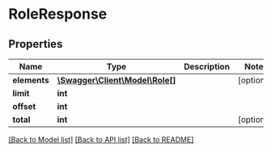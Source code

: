 # RoleResponse

## Properties
Name | Type | Description | Notes
------------ | ------------- | ------------- | -------------
**elements** | [**\Swagger\Client\Model\Role[]**](Role.md) |  | [optional] 
**limit** | **int** |  | 
**offset** | **int** |  | 
**total** | **int** |  | [optional] 

[[Back to Model list]](../README.md#documentation-for-models) [[Back to API list]](../README.md#documentation-for-api-endpoints) [[Back to README]](../README.md)


